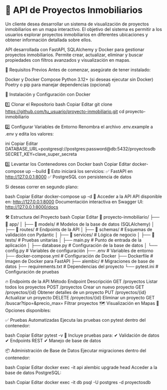 # 🏡 API de Proyectos Inmobiliarios
Un cliente desea desarrollar un sistema de visualización de proyectos inmobiliarios en un mapa interactivo. El objetivo del sistema es permitir a los usuarios explorar proyectos inmobiliarios en diferentes ubicaciones y obtener información detallada sobre ellos.


API desarrollada con FastAPI, SQLAlchemy y Docker para gestionar proyectos inmobiliarios. Permite crear, actualizar, eliminar y buscar propiedades con filtros avanzados y visualización en mapas.

📌 Requisitos Previos
Antes de comenzar, asegúrate de tener instalado:

Docker y Docker Compose
Python 3.12+ (si deseas ejecutar sin Docker)
Poetry o pip para manejar dependencias (opcional)

🚀 Instalación y Configuración con Docker

1️⃣ Clonar el Repositorio
bash
Copiar
Editar
git clone https://github.com/tu_usuario/proyecto-inmobiliario.git
cd proyecto-inmobiliario

2️⃣ Configurar Variables de Entorno
Renombra el archivo .env.example a .env y edita los valores:

ini
Copiar
Editar
DATABASE_URL=postgresql://postgres:password@db:5432/proyectosdb
SECRET_KEY=clave_super_secreta

3️⃣ Levantar los Contenedores con Docker
bash
Copiar
Editar
docker-compose up --build
📌 Esto iniciará los servicios:
✅ FastAPI en http://127.0.0.1:8000
✅ PostgreSQL con persistencia de datos

Si deseas correr en segundo plano:

bash
Copiar
Editar
docker-compose up -d
📡 Acceder a la API
API disponible en: http://127.0.0.1:8000
Documentación interactiva en Swagger UI: http://127.0.0.1:8000/docs

🛠 Estructura del Proyecto
bash
Copiar
Editar
📂 proyecto-inmobiliario/
├── 📂 app/
│   ├── 📂 models/         # Modelos de la base de datos (SQLAlchemy)
│   ├── 📂 routes/         # Endpoints de la API
│   ├── 📂 schemas/        # Esquemas de validación con Pydantic
│   ├── 📂 services/       # Lógica de negocio
│   ├── 📂 tests/          # Pruebas unitarias
│   ├── main.py           # Punto de entrada de la aplicación
│   ├── database.py       # Configuración de la base de datos
│   └── config.py         # Variables de configuración
├── .env                  # Variables de entorno
├── docker-compose.yml    # Configuración de Docker
├── Dockerfile            # Imagen de Docker para FastAPI
├── alembic/              # Migraciones de base de datos
├── requirements.txt      # Dependencias del proyecto
└── pytest.ini            # Configuración de pruebas

🔥 Endpoints de la API
Método	Endpoint	Descripción
GET	/proyectos	Listar todos los proyectos
POST	/proyectos	Crear un nuevo proyecto
GET	/proyectos/{id}	Obtener detalles de un proyecto
PUT	/proyectos/{id}	Actualizar un proyecto
DELETE	/proyectos/{id}	Eliminar un proyecto
GET	/buscar?tipo=&precio_max=	Filtrar proyectos
🗺 Visualización en Mapas
📌 Opciones disponibles:

✅ Pruebas Automatizadas
Ejecuta las pruebas con pytest dentro del contenedor:

bash
Copiar
Editar
pytest -v
📌 Incluye pruebas para:
✔ Validación de datos
✔ Endpoints REST
✔ Manejo de base de datos

📦 Administración de Base de Datos
Ejecutar migraciones dentro del contenedor:

bash
Copiar
Editar
docker exec -it api alembic upgrade head
Acceder a la base de datos PostgreSQL:

bash
Copiar
Editar
docker exec -it db psql -U postgres -d proyectosdb

